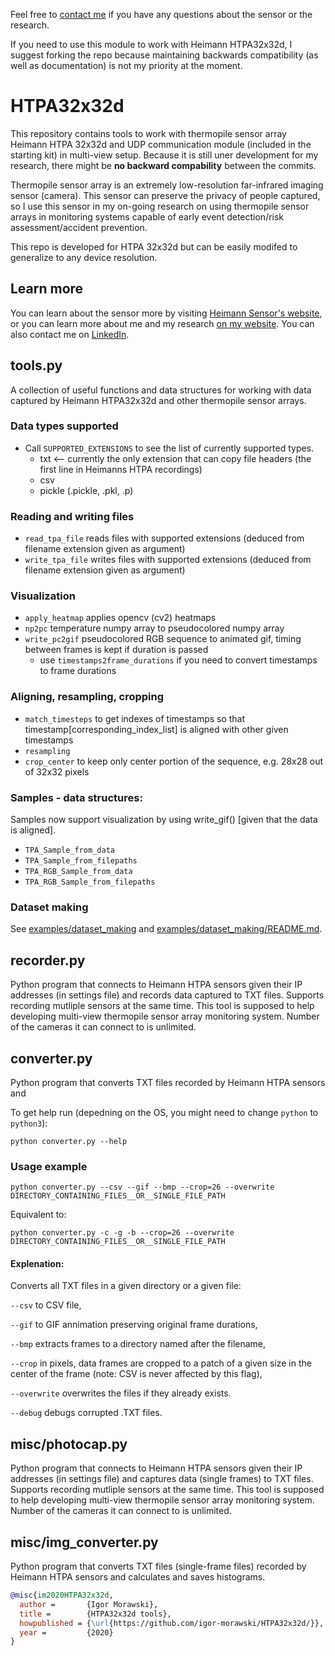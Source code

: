 Feel free to [contact me](https://www.linkedin.com/in/igor-morawski/) if you have any questions about the sensor or the research.

If you need to use this module to work with Heimann HTPA32x32d, I suggest forking the repo because maintaining backwards compatibility (as well as documentation) is not my priority at the moment. 

# HTPA32x32d 

This repository contains tools to work with thermopile sensor array Heimann HTPA 32x32d and UDP communication module (included in the starting kit) in multi-view setup. Because it is still uner development for my research, there might be **no backward compability** between the commits.

Thermopile sensor array is an extremely low-resolution far-infrared imaging sensor (camera). This sensor can preserve the privacy of people captured, so I use this sensor in my on-going research on using thermopile sensor arrays in monitoring systems capable of early event detection/risk assessment/accident prevention.

This repo is developed for HTPA 32x32d but can be easily modifed to generalize to any device resolution.
## Learn more
You can learn about the sensor more by visiting [Heimann Sensor's website](https://www.heimannsensor.com/products_imaging.php), or you can learn more about me and my research [on my website](https://igor-morawski.github.io/). You can also contact me on [LinkedIn](https://www.linkedin.com/in/igor-morawski/).

## tools.py
A collection of useful functions and data structures for working with data captured by Heimann HTPA32x32d and other thermopile sensor arrays. 

### Data types supported
* Call `SUPPORTED_EXTENSIONS` to see the list of currently supported types.
  * txt ⟵ currently the only extension that can copy file headers (the first line in Heimanns HTPA recordings)
  * csv
  * pickle (.pickle, .pkl, .p)

### Reading and writing files
* `read_tpa_file` reads files with supported extensions (deduced from filename extension given as argument)
* `write_tpa_file`  writes files with supported extensions (deduced from filename extension given as argument)

### Visualization
* `apply_heatmap` applies opencv (cv2) heatmaps
* `np2pc` temperature numpy array to pseudocolored numpy array 
* `write_pc2gif` pseudocolored RGB sequence to animated gif, timing between frames is kept if duration is passed 
  * use `timestamps2frame_durations` if you need to convert timestamps to frame durations
  
### Aligning, resampling, cropping
* `match_timesteps` to get indexes of timestamps so that timestamp\[corresponding_index_list\] is aligned with other given timestamps
* `resampling`
* `crop_center` to keep only center portion of the sequence, e.g. 28x28 out of 32x32 pixels

### Samples - data structures:
Samples now support visualization by using write_gif() \[given that the data is aligned\].
* `TPA_Sample_from_data `
* `TPA_Sample_from_filepaths`
* `TPA_RGB_Sample_from_data` 
* `TPA_RGB_Sample_from_filepaths` 

### Dataset making
See [examples/dataset_making](https://github.com/igor-morawski/HTPA32x32d/blob/master/examples/dataset_making/README.md) and [examples/dataset_making/README.md](https://github.com/igor-morawski/HTPA32x32d/blob/master/examples/dataset_making/README.md).

## recorder.py
Python program that connects to Heimann HTPA sensors given their IP addresses (in settings file) and records data captured to TXT files. Supports recording mutliple sensors at the same time. This tool is supposed to help developing multi-view thermopile sensor array monitoring system. Number of the cameras it can connect to is unlimited. 


## converter.py
Python program that converts TXT files recorded by Heimann HTPA sensors and 

To get help run (depedning on the OS, you might need to change `python` to `python3`):
```
python converter.py --help
```

### Usage example
```
python converter.py --csv --gif --bmp --crop=26 --overwrite DIRECTORY_CONTAINING_FILES__OR__SINGLE_FILE_PATH
```
Equivalent to:
```
python converter.py -c -g -b --crop=26 --overwrite DIRECTORY_CONTAINING_FILES__OR__SINGLE_FILE_PATH
```

#### Explenation:

Converts all TXT files in a given directory or a given file:

`--csv` to CSV file,

`--gif` to GIF annimation preserving original frame durations,

`--bmp` extracts frames to a directory named after the filename, 

`--crop` in pixels, data frames are cropped to a patch of a given size in the center of the frame (note: CSV is never affected by this flag),

`--overwrite` overwrites the files if they already exists.

`--debug` debugs corrupted .TXT files.


## misc/photocap.py
Python program that connects to Heimann HTPA sensors given their IP addresses (in settings file) and captures data (single frames) to TXT files. Supports recording mutliple sensors at the same time. This tool is supposed to help developing multi-view thermopile sensor array monitoring system. Number of the cameras it can connect to is unlimited. 

## misc/img_converter.py
Python program that converts TXT files (single-frame files) recorded by Heimann HTPA sensors and calculates and saves histograms.

```BibTeX
@misc{im2020HTPA32x32d,
  author =       {Igor Morawski},
  title =        {HTPA32x32d tools},
  howpublished = {\url{https://github.com/igor-morawski/HTPA32x32d/}},
  year =         {2020}
}
```
